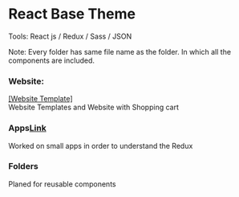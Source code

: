 <h1>React Base Theme</h1>

<p>Tools: React js / Redux / Sass / JSON</p>

<p>Note: Every folder has same file name as the folder. In which all the components are included.</P>



<h3>Website:</h3>
<a href="https://github.com/rajjubajra/react-base-theme/tree/master/src/components/Websites">[Website Template]</a>
<div>Website Templates and Website with Shopping cart</div>


<h3>Apps<a href="https://github.com/rajjubajra/react-base-theme/tree/master/src/components/Apps">Link</a></h3>
<div>Worked on small apps in order to understand the Redux</div>

<h3>Folders</h3>
<div>Planed for reusable components</div>
